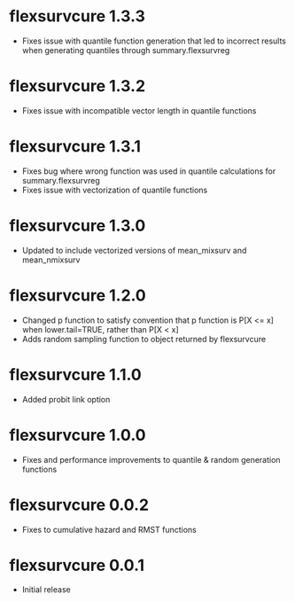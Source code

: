# flexsurvcure 1.3.3
- Fixes issue with quantile function generation that led to incorrect results when generating quantiles through summary.flexsurvreg

# flexsurvcure 1.3.2
- Fixes issue with incompatible vector length in quantile functions

# flexsurvcure 1.3.1
- Fixes bug where wrong function was used in quantile calculations for summary.flexsurvreg
- Fixes issue with vectorization of quantile functions

# flexsurvcure 1.3.0
- Updated to include vectorized versions of mean_mixsurv and mean_nmixsurv

# flexsurvcure 1.2.0
- Changed p function to satisfy convention that p function is P[X <= x] when lower.tail=TRUE, rather than P[X < x]
- Adds random sampling function to object returned by flexsurvcure

# flexsurvcure 1.1.0
- Added probit link option

# flexsurvcure 1.0.0
- Fixes and performance improvements to quantile & random generation functions

# flexsurvcure 0.0.2
- Fixes to cumulative hazard and RMST functions

# flexsurvcure 0.0.1
- Initial release
